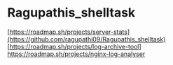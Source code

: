 # Ragupathis_shelltask
[https://roadmap.sh/projects/server-stats](https://github.com/ragupathi09/Ragupathis_shelltask)
[https://roadmap.sh/projects/log-archive-tool]
https://roadmap.sh/projects/nginx-log-analyser
